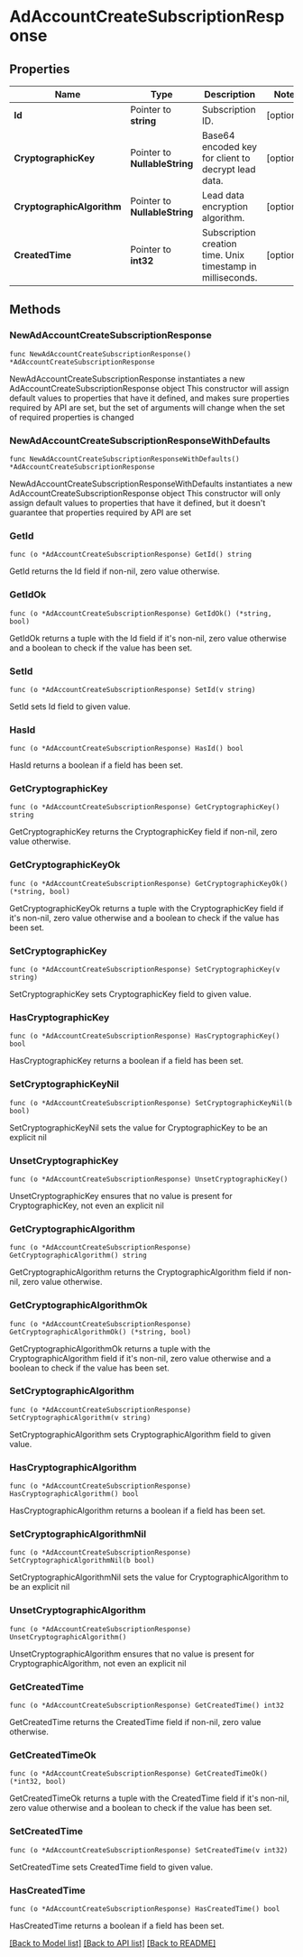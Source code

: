 # AdAccountCreateSubscriptionResponse

## Properties

Name | Type | Description | Notes
------------ | ------------- | ------------- | -------------
**Id** | Pointer to **string** | Subscription ID. | [optional] 
**CryptographicKey** | Pointer to **NullableString** | Base64 encoded key for client to decrypt lead data. | [optional] 
**CryptographicAlgorithm** | Pointer to **NullableString** | Lead data encryption algorithm. | [optional] 
**CreatedTime** | Pointer to **int32** | Subscription creation time. Unix timestamp in milliseconds. | [optional] 

## Methods

### NewAdAccountCreateSubscriptionResponse

`func NewAdAccountCreateSubscriptionResponse() *AdAccountCreateSubscriptionResponse`

NewAdAccountCreateSubscriptionResponse instantiates a new AdAccountCreateSubscriptionResponse object
This constructor will assign default values to properties that have it defined,
and makes sure properties required by API are set, but the set of arguments
will change when the set of required properties is changed

### NewAdAccountCreateSubscriptionResponseWithDefaults

`func NewAdAccountCreateSubscriptionResponseWithDefaults() *AdAccountCreateSubscriptionResponse`

NewAdAccountCreateSubscriptionResponseWithDefaults instantiates a new AdAccountCreateSubscriptionResponse object
This constructor will only assign default values to properties that have it defined,
but it doesn't guarantee that properties required by API are set

### GetId

`func (o *AdAccountCreateSubscriptionResponse) GetId() string`

GetId returns the Id field if non-nil, zero value otherwise.

### GetIdOk

`func (o *AdAccountCreateSubscriptionResponse) GetIdOk() (*string, bool)`

GetIdOk returns a tuple with the Id field if it's non-nil, zero value otherwise
and a boolean to check if the value has been set.

### SetId

`func (o *AdAccountCreateSubscriptionResponse) SetId(v string)`

SetId sets Id field to given value.

### HasId

`func (o *AdAccountCreateSubscriptionResponse) HasId() bool`

HasId returns a boolean if a field has been set.

### GetCryptographicKey

`func (o *AdAccountCreateSubscriptionResponse) GetCryptographicKey() string`

GetCryptographicKey returns the CryptographicKey field if non-nil, zero value otherwise.

### GetCryptographicKeyOk

`func (o *AdAccountCreateSubscriptionResponse) GetCryptographicKeyOk() (*string, bool)`

GetCryptographicKeyOk returns a tuple with the CryptographicKey field if it's non-nil, zero value otherwise
and a boolean to check if the value has been set.

### SetCryptographicKey

`func (o *AdAccountCreateSubscriptionResponse) SetCryptographicKey(v string)`

SetCryptographicKey sets CryptographicKey field to given value.

### HasCryptographicKey

`func (o *AdAccountCreateSubscriptionResponse) HasCryptographicKey() bool`

HasCryptographicKey returns a boolean if a field has been set.

### SetCryptographicKeyNil

`func (o *AdAccountCreateSubscriptionResponse) SetCryptographicKeyNil(b bool)`

 SetCryptographicKeyNil sets the value for CryptographicKey to be an explicit nil

### UnsetCryptographicKey
`func (o *AdAccountCreateSubscriptionResponse) UnsetCryptographicKey()`

UnsetCryptographicKey ensures that no value is present for CryptographicKey, not even an explicit nil
### GetCryptographicAlgorithm

`func (o *AdAccountCreateSubscriptionResponse) GetCryptographicAlgorithm() string`

GetCryptographicAlgorithm returns the CryptographicAlgorithm field if non-nil, zero value otherwise.

### GetCryptographicAlgorithmOk

`func (o *AdAccountCreateSubscriptionResponse) GetCryptographicAlgorithmOk() (*string, bool)`

GetCryptographicAlgorithmOk returns a tuple with the CryptographicAlgorithm field if it's non-nil, zero value otherwise
and a boolean to check if the value has been set.

### SetCryptographicAlgorithm

`func (o *AdAccountCreateSubscriptionResponse) SetCryptographicAlgorithm(v string)`

SetCryptographicAlgorithm sets CryptographicAlgorithm field to given value.

### HasCryptographicAlgorithm

`func (o *AdAccountCreateSubscriptionResponse) HasCryptographicAlgorithm() bool`

HasCryptographicAlgorithm returns a boolean if a field has been set.

### SetCryptographicAlgorithmNil

`func (o *AdAccountCreateSubscriptionResponse) SetCryptographicAlgorithmNil(b bool)`

 SetCryptographicAlgorithmNil sets the value for CryptographicAlgorithm to be an explicit nil

### UnsetCryptographicAlgorithm
`func (o *AdAccountCreateSubscriptionResponse) UnsetCryptographicAlgorithm()`

UnsetCryptographicAlgorithm ensures that no value is present for CryptographicAlgorithm, not even an explicit nil
### GetCreatedTime

`func (o *AdAccountCreateSubscriptionResponse) GetCreatedTime() int32`

GetCreatedTime returns the CreatedTime field if non-nil, zero value otherwise.

### GetCreatedTimeOk

`func (o *AdAccountCreateSubscriptionResponse) GetCreatedTimeOk() (*int32, bool)`

GetCreatedTimeOk returns a tuple with the CreatedTime field if it's non-nil, zero value otherwise
and a boolean to check if the value has been set.

### SetCreatedTime

`func (o *AdAccountCreateSubscriptionResponse) SetCreatedTime(v int32)`

SetCreatedTime sets CreatedTime field to given value.

### HasCreatedTime

`func (o *AdAccountCreateSubscriptionResponse) HasCreatedTime() bool`

HasCreatedTime returns a boolean if a field has been set.


[[Back to Model list]](../README.md#documentation-for-models) [[Back to API list]](../README.md#documentation-for-api-endpoints) [[Back to README]](../README.md)


